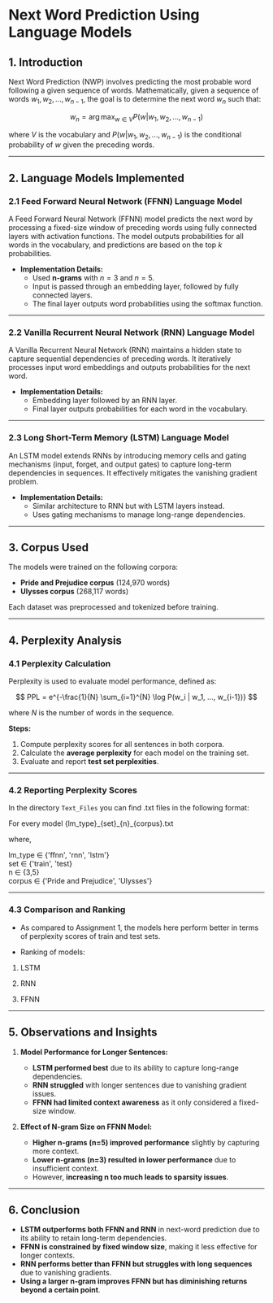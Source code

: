 # Next Word Prediction Using Language Models

## 1. Introduction
Next Word Prediction (NWP) involves predicting the most probable word following a given sequence of words. Mathematically, given a sequence of words $w_1, w_2, ..., w_{n-1}$, the goal is to determine the next word $w_n$ such that:

$$
w_n = \arg\max_{w \in V} P(w | w_1, w_2, ..., w_{n-1})
$$

where $V$ is the vocabulary and $P(w | w_1, w_2, ..., w_{n-1})$ is the conditional probability of $w$ given the preceding words.

---

## 2. Language Models Implemented

### 2.1 Feed Forward Neural Network (FFNN) Language Model
A Feed Forward Neural Network (FFNN) model predicts the next word by processing a fixed-size window of preceding words using fully connected layers with activation functions. The model outputs probabilities for all words in the vocabulary, and predictions are based on the top $k$ probabilities.

- **Implementation Details:**
  - Used **n-grams** with $n = 3$ and $n = 5$.
  - Input is passed through an embedding layer, followed by fully connected layers.
  - The final layer outputs word probabilities using the softmax function.

---

### 2.2 Vanilla Recurrent Neural Network (RNN) Language Model
A Vanilla Recurrent Neural Network (RNN) maintains a hidden state to capture sequential dependencies of preceding words. It iteratively processes input word embeddings and outputs probabilities for the next word.

- **Implementation Details:**
  - Embedding layer followed by an RNN layer.
  - Final layer outputs probabilities for each word in the vocabulary.

---

### 2.3 Long Short-Term Memory (LSTM) Language Model
An LSTM model extends RNNs by introducing memory cells and gating mechanisms (input, forget, and output gates) to capture long-term dependencies in sequences. It effectively mitigates the vanishing gradient problem.

- **Implementation Details:**
  - Similar architecture to RNN but with LSTM layers instead.
  - Uses gating mechanisms to manage long-range dependencies.

---

## 3. Corpus Used
The models were trained on the following corpora:

- **Pride and Prejudice corpus** (124,970 words)
- **Ulysses corpus** (268,117 words)

Each dataset was preprocessed and tokenized before training.

---

## 4. Perplexity Analysis

### 4.1 Perplexity Calculation
Perplexity is used to evaluate model performance, defined as:

$$
PPL = e^{-\frac{1}{N} \sum_{i=1}^{N} \log P(w_i | w_1, ..., w_{i-1})}
$$

where $N$ is the number of words in the sequence.

**Steps:**
1. Compute perplexity scores for all sentences in both corpora.
2. Calculate the **average perplexity** for each model on the training set.
3. Evaluate and report **test set perplexities**.

---

### 4.2 Reporting Perplexity Scores

In the directory ```Text_Files``` you can find .txt files in the following format:

For every model {lm\_type}_{set}\_{n}\_{corpus}.txt

where,

lm_type $\in$ \{'ffnn', 'rnn', 'lstm'\}
<br>
set $\in$ \{'train', 'test\}
<br>
n $\in$ \{3,5\}
<br>
corpus $\in$ \{'Pride and Prejudice', 'Ulysses'\}


---

### 4.3 Comparison and Ranking

* As compared to Assignment 1, the models here perform better in terms of perplexity scores of train and test sets.

* Ranking of models:

1. LSTM

2. RNN

3. FFNN

---

## 5. Observations and Insights

1. **Model Performance for Longer Sentences:**
   - **LSTM performed best** due to its ability to capture long-range dependencies.
   - **RNN struggled** with longer sentences due to vanishing gradient issues.
   - **FFNN had limited context awareness** as it only considered a fixed-size window.

2. **Effect of N-gram Size on FFNN Model:**
   - **Higher n-grams (n=5) improved performance** slightly by capturing more context.
   - **Lower n-grams (n=3) resulted in lower performance** due to insufficient context.
   - However, **increasing n too much leads to sparsity issues**.

---

## 6. Conclusion
- **LSTM outperforms both FFNN and RNN** in next-word prediction due to its ability to retain long-term dependencies.
- **FFNN is constrained by fixed window size**, making it less effective for longer contexts.
- **RNN performs better than FFNN but struggles with long sequences** due to vanishing gradients.
- **Using a larger n-gram improves FFNN but has diminishing returns beyond a certain point**.